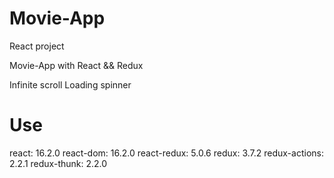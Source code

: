 # Movie-App
React project

Movie-App with React && Redux 

Infinite scroll
Loading spinner

# Use
react: 16.2.0
react-dom: 16.2.0
react-redux: 5.0.6
redux: 3.7.2
redux-actions: 2.2.1
redux-thunk: 2.2.0
